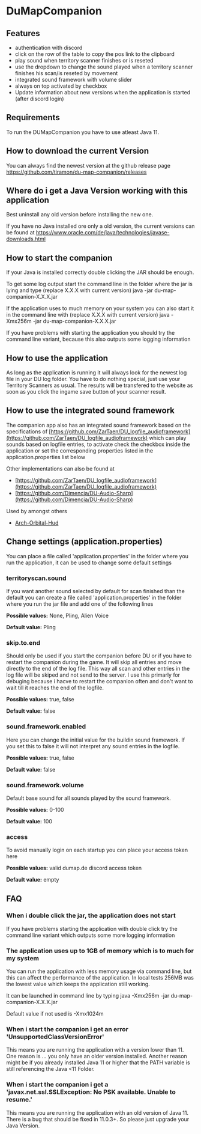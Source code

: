 # DuMapCompanion

## Features

* authentication with discord
* click on the row of the table to copy the pos link to the clipboard
* play sound when territory scanner finishes or is reseted
* use the dropdown to change the sound played when a territory scanner finishes his scan/is reseted by movement
* integrated sound framework with volume slider
* always on top activated by checkbox
* Update information about new versions when the application is started (after discord login)

## Requirements

To run the DUMapCompanion you have to use atleast Java 11.

## How to download the current Version

You can always find the newest version at the github release page https://github.com/tiramon/du-map-companion/releases

## Where do i get a Java Version working with this application

Best uninstall any old version before installing the new one.

If you have no Java installed ore only a old version, the current versions can be found at https://www.oracle.com/de/java/technologies/javase-downloads.html

## How to start the companion

If your Java is installed correctly double clicking the JAR should be enough.

To get some log output start the command line in the folder where the jar is lying and type (replace X.X.X with current version)
java -jar du-map-companion-X.X.X.jar

If the application uses to much memory on your system you can also start it in the command line with (replace X.X.X with current version)
java -Xmx256m -jar du-map-companion-X.X.X.jar

If you have problems with starting the application you should try the command line variant, because this also outputs some logging information

## How to use the application

As long as the application is running it will always look for the newest log file in your DU log folder. You have to do nothing special, just use your Territory Scanners as usual.
The results will be transfered to the website as soon as you click the ingame save button of your scanner result.

## How to use the integrated sound framework

The companion app also has an integrated sound framework based on the specifications of [https://github.com/ZarTaen/DU_logfile_audioframework](https://github.com/ZarTaen/DU_logfile_audioframework) which can play sounds based on logfile entries, to activate check the checkbox inside the application or set the corresponding properties listed in the application.properties list below

Other implementations can also be found at
* [https://github.com/ZarTaen/DU_logfile_audioframework](https://github.com/ZarTaen/DU_logfile_audioframework)
* [https://github.com/Dimencia/DU-Audio-Sharp](https://github.com/Dimencia/DU-Audio-Sharp)

Used by amongst others
* [Arch-Orbital-Hud](https://github.com/Archaegeo/Archaegeo-Orbital-Hud)

## Change settings (application.properties)

You can place a file called 'application.properties' in the folder where you run the application, it can be used to change some default settings

### territoryscan.sound

If you want another sound selected by default for scan finished than the default you can create a file called 'application.properties' in the folder where you run the jar file and add one of the following lines

__Possible values:__ None, Pling, Alien Voice

__Default value:__ Pling
 
### skip.to.end

Should only be used if you start the companion before DU or if you have to restart the companion during the game.
It will skip all entries and move directly to the end of the log file. This way all scan and other entries in the log file will be skiped and not send to the server. I use this primarly for debuging because i hacve to restart the companion often and don't want to wait till it reaches the end of the logfile.

__Possible values:__ true, false

__Default value:__ false

### sound.framework.enabled

Here you can change the initial value for the buildin sound framework. If you set this to false it will not interpret any sound entries in the logfile.

__Possible values:__ true, false

__Default value:__ false

### sound.framework.volume

Default base sound for all sounds played by the sound framework.

__Possible values:__ 0-100

__Default value:__ 100

### access

To avoid manually login on each startup you can place your access token here 

__Possible values:__ valid dumap.de discord access token

__Default value:__ empty

## FAQ

### When i double click the jar, the application does not start

If you have problems starting the application with double click try the command line variant which outputs some more logging information

### The application uses up to 1GB of memory which is to much for my system

You can run the application with less memory usage via command line, but this can affect the performance of the application. In local tests 256MB was the lowest value which keeps the application still working.

It can be launched in command line by typing 
java -Xmx256m -jar du-map-companion-X.X.X.jar

Default value if not used is -Xmx1024m

### When i start the companion i get an error 'UnsupportedClassVersionError'

This means you are running the application with a version lower than 11. One reason is ... you only have an older version installed. Another reason might be if you already installed Java 11 or higher that the PATH variable is still referencing the Java <11 Folder.


### When i start the companion i get a 'javax.net.ssl.SSLException: No PSK available. Unable to resume.'

This means you are running the application with an old version of Java 11. There is a bug that should be fixed in 11.0.3+. So please just upgrade your Java Version.